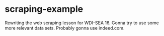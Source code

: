 # scraping-example

Rewriting the web scraping lesson for WDI-SEA 16. Gonna try to use some more relevant data sets. Probably gonna use indeed.com.
